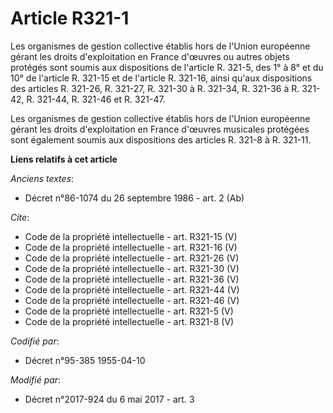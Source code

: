 # Article R321-1

Les organismes de gestion collective établis hors de l'Union européenne gérant les droits d'exploitation en France d'œuvres
ou autres objets protégés sont soumis aux dispositions de l'article R. 321-5, des 1° à 8° et du 10° de l'article R. 321-15 et
de l'article R. 321-16, ainsi qu'aux dispositions des articles R. 321-26, R. 321-27, R. 321-30 à R. 321-34, R. 321-36 à R.
321-42, R. 321-44, R. 321-46 et R. 321-47.

Les organismes de gestion collective établis hors de l'Union européenne gérant les droits d'exploitation en France d'œuvres
musicales protégées sont également soumis aux dispositions des articles R. 321-8 à R. 321-11.

**Liens relatifs à cet article**

_Anciens textes_:

  - Décret n°86-1074 du 26 septembre 1986 - art. 2 (Ab)

_Cite_:

  - Code de la propriété intellectuelle - art. R321-15 (V)
  - Code de la propriété intellectuelle - art. R321-16 (V)
  - Code de la propriété intellectuelle - art. R321-26 (V)
  - Code de la propriété intellectuelle - art. R321-30 (V)
  - Code de la propriété intellectuelle - art. R321-36 (V)
  - Code de la propriété intellectuelle - art. R321-44 (V)
  - Code de la propriété intellectuelle - art. R321-46 (V)
  - Code de la propriété intellectuelle - art. R321-5 (V)
  - Code de la propriété intellectuelle - art. R321-8 (V)

_Codifié par_:

  - Décret n°95-385 1955-04-10

_Modifié par_:

  - Décret n°2017-924 du 6 mai 2017 - art. 3
